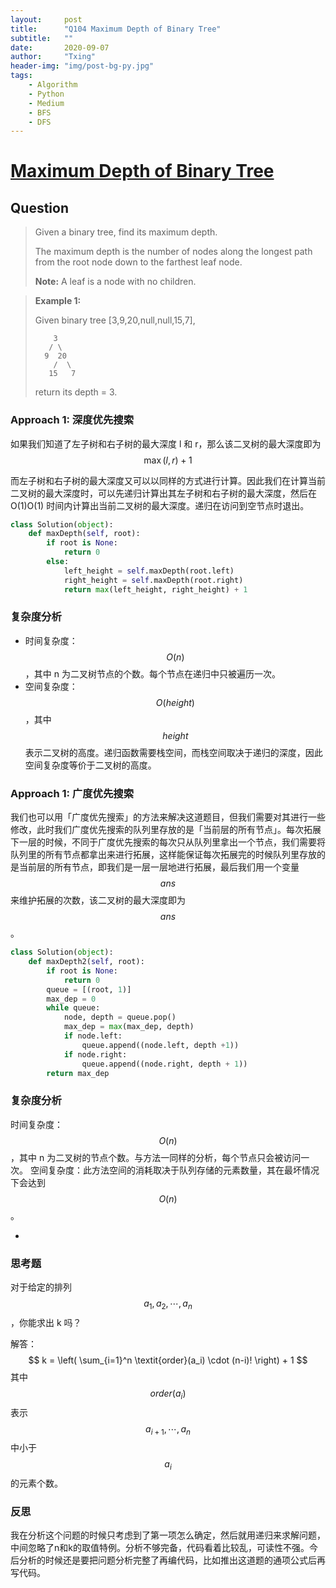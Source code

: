 ```yaml
---
layout:     post
title:      "Q104 Maximum Depth of Binary Tree"
subtitle:   ""
date:       2020-09-07
author:     "Txing"
header-img: "img/post-bg-py.jpg"
tags:
    - Algorithm
    - Python
    - Medium
	- BFS
	- DFS
---
```


# [Maximum Depth of Binary Tree](https://leetcode-cn.com/problems/maximum-depth-of-binary-tree/)

## Question

> Given a binary tree, find its maximum depth.
>
> The maximum depth is the number of nodes along the longest path from the root node down to the farthest leaf node.
>
> **Note:** A leaf is a node with no children.

> **Example 1:**
>
> Given binary tree [3,9,20,null,null,15,7],
>
> ```
>     3
>    / \
>   9  20
>     /  \
>    15   7
> ```
>
> return its depth = 3.

### Approach 1: 深度优先搜索

如果我们知道了左子树和右子树的最大深度 l 和 r，那么该二叉树的最大深度即为$$\max(l,r) + 1$$

而左子树和右子树的最大深度又可以以同样的方式进行计算。因此我们在计算当前二叉树的最大深度时，可以先递归计算出其左子树和右子树的最大深度，然后在 O(1)O(1) 时间内计算出当前二叉树的最大深度。递归在访问到空节点时退出。

```python
class Solution(object):
    def maxDepth(self, root):
        if root is None:
            return 0
        else:
            left_height = self.maxDepth(root.left)
            right_height = self.maxDepth(root.right)
            return max(left_height, right_height) + 1
```



### 复杂度分析

- 时间复杂度：$$O(n)$$，其中 n 为二叉树节点的个数。每个节点在递归中只被遍历一次。
- 空间复杂度：$$O(\textit{height})$$，其中 $$\textit{height}$$ 表示二叉树的高度。递归函数需要栈空间，而栈空间取决于递归的深度，因此空间复杂度等价于二叉树的高度。

### Approach 1: 广度优先搜索

我们也可以用「广度优先搜索」的方法来解决这道题目，但我们需要对其进行一些修改，此时我们广度优先搜索的队列里存放的是「当前层的所有节点」。每次拓展下一层的时候，不同于广度优先搜索的每次只从队列里拿出一个节点，我们需要将队列里的所有节点都拿出来进行拓展，这样能保证每次拓展完的时候队列里存放的是当前层的所有节点，即我们是一层一层地进行拓展，最后我们用一个变量 $$\textit{ans}$$ 来维护拓展的次数，该二叉树的最大深度即为 $$\textit{ans}$$。

```python
class Solution(object):
	def maxDepth2(self, root):
        if root is None:
            return 0
        queue = [(root, 1)]
        max_dep = 0
        while queue:
            node, depth = queue.pop()
            max_dep = max(max_dep, depth)
            if node.left:
                queue.append((node.left, depth +1))
            if node.right:
                queue.append((node.right, depth + 1))
        return max_dep
```

### 复杂度分析

时间复杂度：$$O(n)$$，其中 n 为二叉树的节点个数。与方法一同样的分析，每个节点只会被访问一次。
空间复杂度：此方法空间的消耗取决于队列存储的元素数量，其在最坏情况下会达到 $$O(n)$$。




- 

### 思考题

对于给定的排列 $$a_1, a_2, \cdots, a_n$$ ，你能求出 k 吗？

解答：
$$
k = \left( \sum_{i=1}^n \textit{order}(a_i) \cdot (n-i)! \right) + 1
$$
其中 $$\textit{order}(a_i)$$表示 $$a_{i+1}, \cdots, a_n$$中小于 $$a_i$$的元素个数。

### 反思

我在分析这个问题的时候只考虑到了第一项怎么确定，然后就用递归来求解问题，中间忽略了n和k的取值特例。分析不够完备，代码看着比较乱，可读性不强。今后分析的时候还是要把问题分析完整了再编代码，比如推出这道题的通项公式后再写代码。